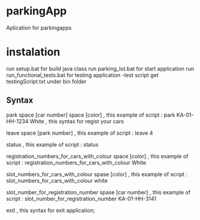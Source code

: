 # parkingApp

Aplication for parkingapps


# instalation

run setup.bat for build java class
run parking_lot.bat for start application
run run_functional_tests.bat for testing application 
-test script get testingScript.txt under bin folder



## Syntax

	
park space [car number] space [color] , this example of script :  park KA-01-HH-1234 White  , this syntax for regist your cars

leave space [park number] , this example of script :  leave 4  

status , this example of script :  status  

registration_numbers_for_cars_with_colour space [color] , this example of script :  registration_numbers_for_cars_with_colour White  

slot_numbers_for_cars_with_colour spase [color] , this example of script :  slot_numbers_for_cars_with_colour white  

slot_number_for_registration_number  spase [car number] , this example of script :  slot_number_for_registration_number  KA-01-HH-3141 

exit  , this syntax for exit application;
		
